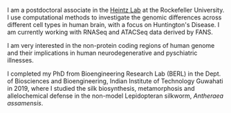 I am a postdoctoral associate in the [Heintz Lab](http://lab.rockefeller.edu/heintz/) at the Rockefeller University. I use computational methods to investigate the genomic differences across different cell types in human brain, with a focus on Huntington's Disease. I am currently working with RNASeq and ATACSeq data derived by FANS. 

I am very interested in the non-protein coding regions of human genome and their implications in human neurodegenerative and pyschiatric illnesses.

I completed my PhD from Bioengineering Research Lab (BERL) in the Dept. of Biosciences and Bioengineering, Indian Institute of Technology Guwahati in 2019, where I studied the silk biosynthesis, metamorphosis and allelochemical defense in the non-model Lepidopteran silkworm, *Antheraea assamensis*. 
































